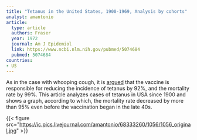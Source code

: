 ```yaml
---
title: "Tetanus in the United States, 1900-1969, Analysis by cohorts"
analyst: amantonio
article:
  type: article
  authors: Fraser
  year: 1972
  journal: Am J Epidemiol
  link: https://www.ncbi.nlm.nih.gov/pubmed/5074684
  pubmed: 5074684
countries:
- US
---
```


As in the case with whooping cough, it is [argued](https://www.ncbi.nlm.nih.gov/pubmed/18000199) that the vaccine is responsible for reducing the incidence of tetanus by 92%, and the mortality rate by 99%.
This article analyzes cases of tetanus in USA since 1900 and shows a graph, according to which, the mortality rate decreased by more than 95% even before the vaccination began in the late 40s.

{{< figure src="https://ic.pics.livejournal.com/amantonio/68333260/1056/1056_original.jpg" >}}
